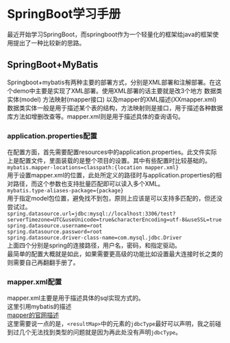 # SpringBoot学习手册  
最近开始学习SpringBoot，而springboot作为一个轻量化的框架给java的框架使用提出了一种比较新的思路。

## SpringBoot+MyBatis  
Springboot+mybatis有两种主要的部署方式，分别是XML部署和注解部署。在这个demo中主要是实现了XML部署。使用XML部署的话主要就是改3个地方 数据类实体(model) 方法映射(mapper接口) 以及mapper的XML描述(XXmapper.xml)  
数据类实体一般是用于描述某个表的结构，方法映射则是接口，用于描述各种数据库方法如增删改查等。mapper.xml则是用于描述具体的查询语句。  
### application.properties配置
在配置方面，首先需要配置resources中的application.properties。此文件实际上是配置文件，里面装载的是整个项目的设置。其中有些配置时比较基础的。  
```mybatis.mapper-locations=classpath:{location mapper.xml}```  
用于设置mapper.xml的位置，此处所定义的路径时与application.properties的相对路径，而这个参数也支持批量匹配即可以读入多个XML。  
```mybatis.type-aliases-package={package}```  
用于指定model包位置，避免找不到包，原则上应该是可以支持多匹配的，但还没尝试过。  
```spring.datasource.url=jdbc:mysql://localhost:3306/test?serverTimezone=UTC&useUnicode=true&characterEncoding=utf-8&useSSL=true```  
```spring.datasource.username=root```  
```spring.datasource.password=root```  
```spring.datasource.driver-class-name=com.mysql.jdbc.Driver```  
上面四个分别是spring的连接路径，用户名，密码，和指定驱动。  
最简单的配置大概就是如此，如果需要更高级的功能比如设置最大连接时长之类的则需要自己再翻翻手册了。  
### mapper.xml配置
mapper.xml主要是用于描述具体的sql实现方式的。  
这里引用mybatis的描述  
[mapper的官网描述](http://www.mybatis.org/mybatis-3/zh/sqlmap-xml.html)   
这里需要说一点的是，```<resultMap>```中的元素的```jdbcType```最好可以声明，我之前碰到过几个无法找到类型的问题就是因为再此处没有声明```jdbcType```。


